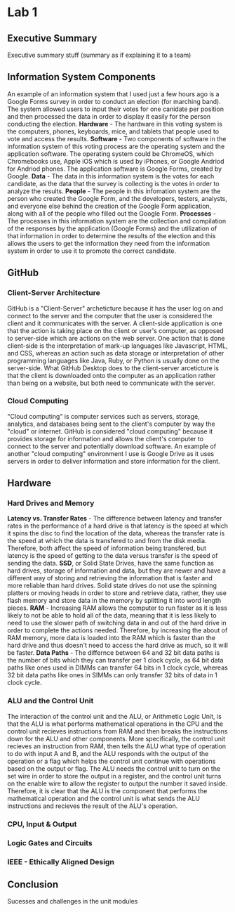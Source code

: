# Lab 1


## Executive Summary
Executive summary stuff (summary as if explaining it to a team)


## Information System Components  
An example of an information system that I used just a few hours ago is a Google Forms survey in order to conduct an election (for marching band). The system allowed users to input their votes for one canidate per position and then processed the data in order to display it easily for the person conducting the election.
**Hardware** - The hardware in this voting system is the computers, phones, keyboards, mice, and tablets that people used to vote and access the results.
**Software** - Two components of software in the information system of this voting process are the operating system and the application software. The operating system  could be ChromeOS, which Chromebooks use, Apple iOS which is used by iPhones, or Google Andriod for Andriod phones. The application software is Google Forms, created by Google.
**Data** - The data in this information system is the votes for each candidate, as the data that the survey is collecting is the votes in order to analyze the results.
**People** - The people in this infomation system are the person who created the Google Form, and the developers, testers, analysts, and everyone else behind the creation of the Google Form application, along with all of the people who filled out the Google Form.
**Processes** - The processes in this information system are the collection and compilation of the responses by the application (Google Forms) and the utilization of that information in order to determine the results of the election and this allows the users to get the information they need from the information system in order to use it to promote the correct candidate.


## GitHub  
### Client-Server Architecture  
GitHub is a "Client-Server" archeticture because it has the user log on and connect to the server and the computer that the user is considered the client and it communicates with the server. A client-side application is one that the action is taking place on the client or user's computer, as opposed to server-side which are actions on the web server. One action that is done client-side is the interpretation of mark-up languages like Javascript, HTML, and CSS, whereas an action such as data storage or interpretation of other programming languages like Java, Ruby, or Python is usually done on the server-side. What GitHub Desktop does to the client-server arceticture is that the client is downloaded onto the computer as an application rather than being on a website, but both need to communicate with the server.
### Cloud Computing
"Cloud computing" is computer services such as servers, storage, analytics, and databases being sent to the client's computer by way the "cloud" or internet. GitHub is considered "cloud computing" because it provides storage for information and allows the client's computer to connect to the server and potentially download software. An example of another "cloud computing" environment I use is Google Drive as it uses servers in order to deliver information and store information for the client.


## Hardware
### Hard Drives and Memory
**Latency vs. Transfer Rates** - The difference between latency and transfer rates in the performance of a hard drive is that latency is the speed at which it spins the disc to find the location of the data, whereas the transfer rate is the speed at which the data is transfered to and from the disk media. Therefore, both affect the speed of information being transfered, but latency is the speed of getting to the data versus transfer is the speed of sending the data. 
**SSD**, or Solid State Drives, have the same function as hard drives, storage of information and data, but they are newer and have a different way of storing and retrieving the information that is faster and more reliable than hard drives. Solid state drives do not use the spinning platters or moving heads in order to store and retrieve data, rather, they use flash memory and store data in the memory by splitting it into word length pieces.
**RAM** - Increasing RAM allows the computer to run faster as it is less likely to not be able to hold all of the data, meaning that it is less likely to need to use the slower path of switching data in and out of the hard drive in order to complete the actions needed. Therefore, by increasing the about of RAM memory, more data is loaded into the RAM which is faster than the hard drive and thus doesn't need to access the hard drive as much, so it will be faster.
**Data Paths** - The differnce between 64 and 32 bit data paths is the number of bits which they can transfer per 1 clock cycle, as 64 bit data paths like ones used in DIMMs can transfer 64 bits in 1 clock cycle, whereas 32 bit data paths like ones in SIMMs can only transfer 32 bits of data in 1 clock cycle.
### ALU and the Control Unit
The interaction of the control unit and the ALU, or Arithmetic Logic Unit, is that the ALU is what performs mathematical operations in the CPU and the control unit recieves instructions from RAM and then breaks the instructions down for the ALU and other components. More specifically, the control unit recieves an instruction from RAM, then tells the ALU what type of operation to do with input A and B, and the ALU responds with the output of the operation or a flag which helps the control unit continue with operations based on the output or flag. The ALU needs the control unit to turn on the set wire in order to store the output in a register, and the control unit turns on the enable wire to allow the register to output the number it saved inside. Therefore, it is clear that the ALU is the component that performs the mathematical operation and the control unit is what sends the ALU instructions and recieves the result of the ALU's operation.
### CPU, Input & Output

### Logic Gates and Circuits

### IEEE - Ethically Aligned Design



## Conclusion 
Sucesses and challenges in the unit modules
